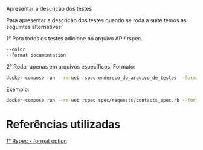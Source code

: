 Apresentar a descrição dos testes

Para apresentar a descrição dos testes quando se roda a suíte temos as seguintes alternativas:

1° Para todos os testes adicione no arquivo API/.rspec.
```sh
--color
--format documentation
```

2° Rodar apenas em arquivos específicos.
Formato:
```sh
docker-compose run --rm web rspec endereco_do_arquivo_de_testes --format documentation
```
Exemplo:
```sh
docker-compose run --rm web rspec spec/requests/contacts_spec.rb --format documentation
```

# Referências utilizadas
[1° Rspec - format option](https://relishapp.com/rspec/rspec-core/v/2-5/docs/command-line/format-option)  
